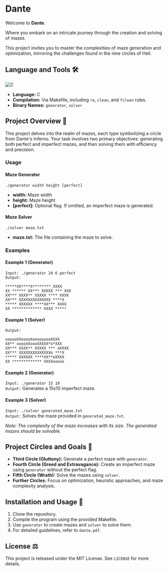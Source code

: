 # Dante

Welcome to **Dante**.

Where you embark on an intricate journey through the creation and solving of mazes.

This project invites you to master the complexities of maze generation and optimization, mirroring the challenges found in the nine circles of Hell.

## Language and Tools 🛠️

![C](https://img.shields.io/badge/C-00599C?style=for-the-badge&logo=c&logoColor=white)

- **Language:** C
- **Compilation:** Via Makefile, including `re`, `clean`, and `fclean` rules.
- **Binary Names:** `generator`, `solver`

## Project Overview 🔎

This project delves into the realm of mazes, each type symbolizing a circle from Dante's Inferno. Your task involves two primary objectives: generating both perfect and imperfect mazes, and then solving them with efficiency and precision.

### Usage

#### Maze Generator
`./generator width height [perfect]`

- **width:** Maze width
- **height:** Maze height
- **[perfect]:** Optional flag. If omitted, an imperfect maze is generated.

#### Maze Solver
`./solver maze.txt`

- **maze.txt:** The file containing the maze to solve.

### Examples

#### Example 1 (Generator)
`Input: ./generator 24 6 perfect`<br>
`Output:`<br>
```
*****XX****X******** XXXX
XX ****** XX*** XXXXX *** XXX
XX*** XXXX** XXXXX **** XXXX
XX*** XXXXXXXXXXXXXX ****X
***** XXXXXX ****XX*** XXXX
XX ************* XXXX *****
```
#### Example 1 (Solver)
`Output:`<br>
```
oooooXXooooXooooooooXXXX
XX** ooooXXoooXXXXX*o*XXX
XX*** XXXX** XXXXX *** oXXXX
XX*** XXXXXXXXXXXXXXo ***X
***** XXXXXX ****XX**oXXXX
XX ************* XXXXooooo
```

#### Example 2 (Generator)
`Input: ./generator 15 10`<br>
`Output:` Generates a 15x10 imperfect maze.

#### Example 3 (Solver)
`Input: ./solver generated_maze.txt`<br>
`Output:` Solves the maze provided in `generated_maze.txt`.

*Note: The complexity of the maze increases with its size. The generated mazes should be solvable.*

## Project Circles and Goals 🎯

- **Third Circle (Gluttony):** Generate a perfect maze with `generator`.
- **Fourth Circle (Greed and Extravagance):** Create an imperfect maze using `generator` without the perfect flag.
- **Fifth Circle (Wrath):** Solve the mazes using `solver`.
- **Further Circles:** Focus on optimization, heuristic approaches, and maze complexity analysis.

## Installation and Usage 💾

1. Clone the repository.
2. Compile the program using the provided Makefile.
3. Use `generator` to create mazes and `solver` to solve them.
4. For detailed guidelines, refer to `dante.pdf`.

## License ⚖️

This project is released under the MIT License. See `LICENSE` for more details.
